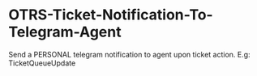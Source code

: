 # OTRS-Ticket-Notification-To-Telegram-Agent
Send a PERSONAL telegram notification to agent upon ticket action. E.g: TicketQueueUpdate
